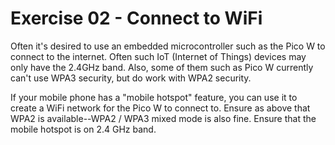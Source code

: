 # Exercise 02 - Connect to WiFi

Often it's desired to use an embedded microcontroller such as the Pico W to connect to the internet.
Often such IoT (Internet of Things) devices may only have the 2.4GHz band.
Also, some of them such as Pico W currently can't use WPA3 security, but do work with WPA2 security.

If your mobile phone has a "mobile hotspot" feature, you can use it to create a WiFi network for the Pico W to connect to.
Ensure as above that WPA2 is available--WPA2 / WPA3 mixed mode is also fine.
Ensure that the mobile hotspot is on 2.4 GHz band.
